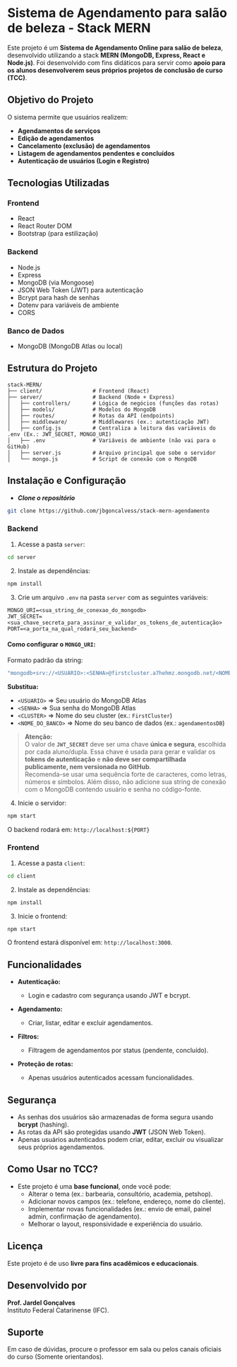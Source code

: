 
# Sistema de Agendamento para salão de beleza - Stack MERN

Este projeto é um **Sistema de Agendamento Online para salão de beleza**, desenvolvido utilizando a stack **MERN (MongoDB, Express, React e Node.js)**. Foi desenvolvido com fins didáticos para servir como **apoio para os alunos desenvolverem seus próprios projetos de conclusão de curso (TCC)**.

## Objetivo do Projeto

O sistema permite que usuários realizem:

- **Agendamentos de serviços**
- **Edição de agendamentos**
- **Cancelamento (exclusão) de agendamentos**
- **Listagem de agendamentos pendentes e concluídos**
- **Autenticação de usuários (Login e Registro)**

## Tecnologias Utilizadas

### Frontend

- React
- React Router DOM
- Bootstrap (para estilização)

### Backend

- Node.js
- Express
- MongoDB (via Mongoose)
- JSON Web Token (JWT) para autenticação
- Bcrypt para hash de senhas
- Dotenv para variáveis de ambiente
- CORS

### Banco de Dados

- MongoDB (MongoDB Atlas ou local)

## Estrutura do Projeto

```
stack-MERN/
├── client/                # Frontend (React)
├── server/                # Backend (Node + Express)
│   ├── controllers/       # Lógica de negócios (funções das rotas)
│   ├── models/            # Modelos do MongoDB
│   ├── routes/            # Rotas da API (endpoints)
│   ├── middleware/        # Middlewares (ex.: autenticação JWT)
│   ├── config.js          # Centraliza a leitura das variáveis do .env (Ex.: JWT_SECRET, MONGO_URI)
│   ├── .env               # Variáveis de ambiente (não vai para o GitHub)
│   ├── server.js          # Arquivo principal que sobe o servidor
│   └── mongo.js           # Script de conexão com o MongoDB

```

## Instalação e Configuração 

- ***Clone o repositório***

```bash
git clone https://github.com/jbgoncalvess/stack-mern-agendamento
```
### Backend

1. Acesse a pasta `server`:

```bash
cd server
```

2. Instale as dependências:

```bash
npm install
```

3. Crie um arquivo `.env` na pasta `server` com as seguintes variáveis:

```
MONGO_URI=<sua_string_de_conexao_do_mongodb>
JWT_SECRET=<sua_chave_secreta_para_assinar_e_validar_os_tokens_de_autenticação>
PORT=<a_porta_na_qual_rodará_seu_backend>
```

#### **Como configurar o `MONGO_URI`:**

Formato padrão da string:

```bash
"mongodb+srv://<USUÁRIO>:<SENHA>@firstcluster.a7hehmz.mongodb.net/<NOME_DO_BANCO>?retryWrites=true&w=majority&appName=<CLUSTER>"
```

**Substitua:**

- `<USUARIO>` => Seu usuário do MongoDB Atlas
- `<SENHA>` => Sua senha do MongoDB Atlas
- `<CLUSTER>` => Nome do seu cluster (ex.: `FirstCluster`)
- `<NOME_DO_BANCO>` => Nome do seu banco de dados (ex.: `agendamentosDB`)


> **Atenção:**  
> O valor de **`JWT_SECRET`** deve ser uma chave **única e segura**, escolhida por cada aluno/dupla.
> Essa chave é usada para gerar e validar os **tokens de autenticação** e **não deve ser compartilhada publicamente, nem versionada no GitHub**.  
> Recomenda-se usar uma sequência forte de caracteres, como letras, números e símbolos.
> Além disso, não adicione sua string de conexão com o MongoDB contendo usuário e senha no código-fonte.


4. Inicie o servidor:

```bash
npm start
```

O backend rodará em: `http://localhost:${PORT}`

### Frontend

1. Acesse a pasta `client`:

```bash
cd client
```

2. Instale as dependências:

```bash
npm install
```

3. Inicie o frontend:

```bash
npm start
```

O frontend estará disponível em: `http://localhost:3000`.

## Funcionalidades

- **Autenticação:**
  - Login e cadastro com segurança usando JWT e bcrypt.

- **Agendamento:**
  - Criar, listar, editar e excluir agendamentos.

- **Filtros:**
  - Filtragem de agendamentos por status (pendente, concluído).

- **Proteção de rotas:**
  - Apenas usuários autenticados acessam funcionalidades.

## Segurança

- As senhas dos usuários são armazenadas de forma segura usando **bcrypt** (hashing).
- As rotas da API são protegidas usando **JWT** (JSON Web Token).
- Apenas usuários autenticados podem criar, editar, excluir ou visualizar seus próprios agendamentos.

## Como Usar no TCC?

- Este projeto é uma **base funcional**, onde você pode:
  - Alterar o tema (ex.: barbearia, consultório, academia, petshop).
  - Adicionar novos campos (ex.: telefone, endereço, nome do cliente).
  - Implementar novas funcionalidades (ex.: envio de email, painel admin, confirmação de agendamento).
  - Melhorar o layout, responsividade e experiência do usuário.

## Licença

Este projeto é de uso **livre para fins acadêmicos e educacionais**.

## Desenvolvido por

**Prof. Jardel Gonçalves**  
Instituto Federal Catarinense (IFC).

## Suporte

Em caso de dúvidas, procure o professor em sala ou pelos canais oficiais do curso (Somente orientandos).
